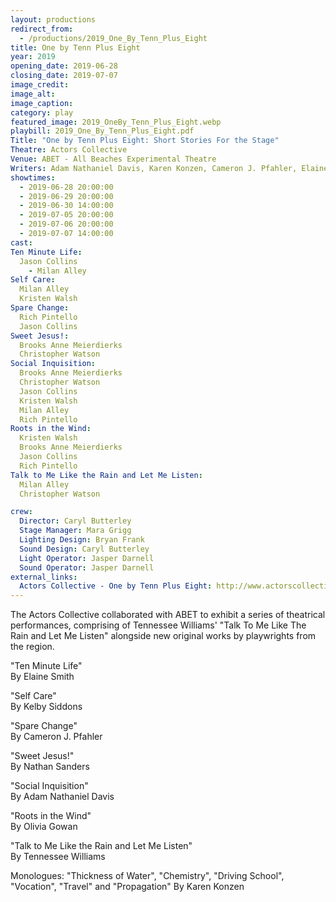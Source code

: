```yaml
---
layout: productions
redirect_from:
  - /productions/2019_One_By_Tenn_Plus_Eight
title: One by Tenn Plus Eight
year: 2019
opening_date: 2019-06-28
closing_date: 2019-07-07
image_credit:
image_alt:
image_caption:
category: play
featured_image: 2019_OneBy_Tenn_Plus_Eight.webp
playbill: 2019_One_By_Tenn_Plus_Eight.pdf
Title: "One by Tenn Plus Eight: Short Stories For the Stage"
Theatre: Actors Collective
Venue: ABET - All Beaches Experimental Theatre
Writers: Adam Nathaniel Davis, Karen Konzen, Cameron J. Pfahler, Elaine Smith, Kelby Siddons, Nathan Sanders, Olivia Gowan, Tennessee Williams
showtimes: 
  - 2019-06-28 20:00:00
  - 2019-06-29 20:00:00
  - 2019-06-30 14:00:00
  - 2019-07-05 20:00:00
  - 2019-07-06 20:00:00
  - 2019-07-07 14:00:00
cast:
Ten Minute Life: 
  Jason Collins 
    - Milan Alley
Self Care: 
  Milan Alley 
  Kristen Walsh
Spare Change: 
  Rich Pintello 
  Jason Collins
Sweet Jesus!: 
  Brooks Anne Meierdierks 
  Christopher Watson
Social Inquisition: 
  Brooks Anne Meierdierks 
  Christopher Watson 
  Jason Collins 
  Kristen Walsh 
  Milan Alley 
  Rich Pintello
Roots in the Wind: 
  Kristen Walsh 
  Brooks Anne Meierdierks 
  Jason Collins 
  Rich Pintello
Talk to Me Like the Rain and Let Me Listen: 
  Milan Alley 
  Christopher Watson

crew:
  Director: Caryl Butterley
  Stage Manager: Mara Grigg
  Lighting Design: Bryan Frank
  Sound Design: Caryl Butterley
  Light Operator: Jasper Darnell
  Sound Operator: Jasper Darnell
external_links:
  Actors Collective - One by Tenn Plus Eight: http://www.actorscollective.com/one-by-tenn-plus-eight/
---
```


The Actors Collective collaborated with ABET to exhibit a series of theatrical performances, comprising of Tennessee Williams' "Talk To Me Like The Rain and Let Me Listen" alongside new original works by playwrights from the region.

"Ten Minute Life"  
By Elaine Smith

"Self Care"  
By Kelby Siddons

"Spare Change"  
By Cameron J. Pfahler

"Sweet Jesus!"  
By Nathan Sanders

"Social Inquisition"  
By Adam Nathaniel Davis

"Roots in the Wind"  
By Olivia Gowan

"Talk to Me Like the Rain and Let Me Listen"  
By Tennessee Williams

Monologues: "Thickness of Water", "Chemistry", "Driving School", "Vocation", "Travel" and "Propagation"
By Karen Konzen
